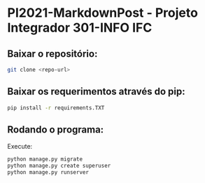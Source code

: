 # PI2021-MarkdownPost - Projeto Integrador 301-INFO IFC

## Baixar o repositório:
```bash
git clone <repo-url>
```

## Baixar os requerimentos através do pip:
```bash
pip install -r requirements.TXT
```

## Rodando o programa:
Execute:
```bash
python manage.py migrate
python manage.py create superuser
python manage.py runserver
```
